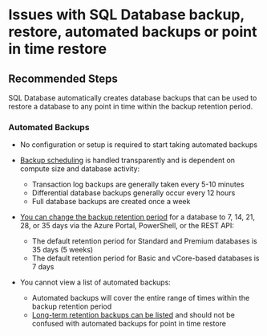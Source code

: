 <properties
	pageTitle="Issues with SQL Database backup, restore, automated backups or point in time restore"
	description="Issues with SQL Database backup, restore, automated backups or point in time restore"
	service="microsoft.sql"
	resource="servers"
	authors="andikshi"
  ms.author="andikshi"
	displayOrder="3"
	selfHelpType="resource"
	supportTopicIds="32688667"
	productPesIds="13491"
	cloudEnvironments="public"
    resourceTags="servers, databases"
	articleId="sqldb-selfhelp-solutions-backuprestore-automatedbackups"
/>

# Issues with SQL Database backup, restore, automated backups or point in time restore

## **Recommended Steps**

SQL Database automatically creates database backups that can be used to restore a database to any point in time within the backup retention period.

### **Automated Backups**

* No configuration or setup is required to start taking automated backups
* [Backup scheduling](https://docs.microsoft.com/azure/sql-database/sql-database-automated-backups?WT.mc_id=pid:13491:sid:32630409/#how-often-do-backups-happen) is handled transparently and is dependent on compute size and database activity:

	* Transaction log backups are generally taken every 5-10 minutes
	* Differential database backups generally occur every 12 hours
	* Full database backups are created once a week

* [You can change the backup retention period](https://docs.microsoft.com/azure/sql-database/sql-database-automated-backups?WT.mc_id=pid:13491:sid:32630409/#how-to-change-the-pitr-backup-retention-period) for a database to 7, 14, 21, 28, or 35 days via the Azure Portal, PowerShell, or the REST API:

	* The default retention period for Standard and Premium databases is 35 days (5 weeks)
	* The default retention period for Basic and vCore-based databases is 7 days

* You cannot view a list of automated backups:

	* Automated backups will cover the entire range of times within the backup retention period
	* [Long-term retention backups can be listed](https://docs.microsoft.com/azure/sql-database/sql-database-long-term-backup-retention-configure?WT.mc_id=pid:13491:sid:32630409/#view-backups-and-restore-from-a-backup-using-azure-portal) and should not be confused with automated backups for point in time restore<br>
